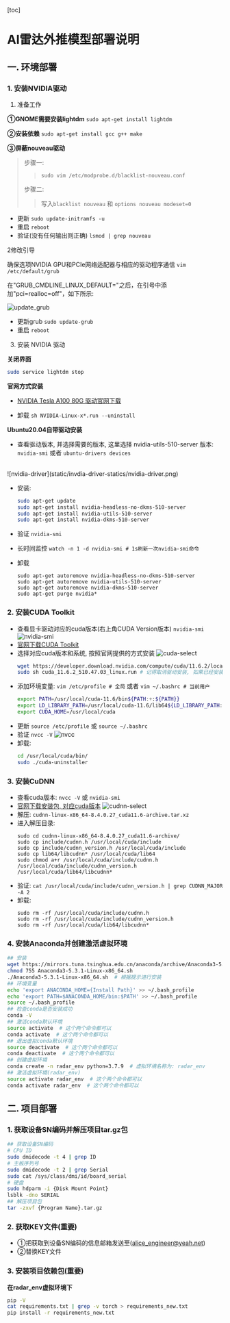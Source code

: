 [toc]

# AI雷达外推模型部署说明

## 一. 环境部署

### 1. 安装NVIDIA驱动

1) 准备工作

**①GNOME需要安装lightdm** `sudo apt-get install lightdm`

**②安装依赖** `sudo apt-get install gcc g++ make`

**③屏蔽nouveau驱动**

> 步骤一: 
>>`sudo vim /etc/modprobe.d/blacklist-nouveau.conf`
>
> 步骤二: 
>> 写入`blacklist nouveau` 和 `options nouveau modeset=0`

- 更新 `sudo update-initramfs -u`
- 重启 `reboot`
- 验证(没有任何输出则正确) `lsmod | grep nouveau`

2修改引导

确保选项NVIDIA GPU和PCIe网络适配器与相应的驱动程序通信 `vim /etc/default/grub`

在"GRUB_CMDLINE_LINUX_DEFAULT="之后，在引号中添加"pci=realloc=off"，如下所示:

![update_grub](static/invdia-driver-statics/update_grub.png)

* 更新grub `sudo update-grub`
* 重启 `reboot`

3) 安装 NVIDIA 驱动

**关闭界面** 

```bash
sudo service lightdm stop
```

**官网方式安装**

* [NVIDIA Tesla A100 80G 驱动官网下载](https://www.nvidia.cn/Download/index.aspx?lang=cn)

- 卸载 `sh NVIDIA-Linux-x*.run --uninstall`

**Ubuntu20.04自带驱动安装**

* 查看驱动版本, 并选择需要的版本, 这里选择 nvidia-utils-510-server 版本: `nvidia-smi` 或者 `ubuntu-drivers devices`
<br/>
![nvidia-driver](static/invdia-driver-statics/nvidia-driver.png)

* 安装:
  ```bash
  sudo apt-get update  	
  sudo apt-get install nvidia-headless-no-dkms-510-server	
  sudo apt-get install nvidia-utils-510-server 
  sudo apt-get install nvidia-dkms-510-server
  ```

* 验证 `nvidia-smi`
* 长时间监控 `watch -n 1 -d nvidia-smi # 1s刷新一次nvidia-smi命令`
* 卸载
  ```bashrc 
  sudo apt-get autoremove nvidia-headless-no-dkms-510-server	
  sudo apt-get autoremove nvidia-utils-510-server
  sudo apt-get autoremove nvidia-dkms-510-server
  sudo apt-get purge nvidia*
  ```

### 2. 安装CUDA Toolkit

* 查看显卡驱动对应的cuda版本(右上角CUDA Version版本) `nvidia-smi`
![nvidia-smi](static/invdia-driver-statics/nvidia-smi.png)
* [官网下载CUDA Toolkit](https://developer.nvidia.com/cuda-toolkit-archive)
* 选择对应cuda版本和系统, 按照官网提供的方式安装
![cuda-select](static/invdia-driver-statics/cuda-select.jpg)
  ```bash
  wget https://developer.download.nvidia.com/compute/cuda/11.6.2/local_installers/cuda_11.6.2_510.47.03_linux.run
  sudo sh cuda_11.6.2_510.47.03_linux.run # 记得取消驱动安装, 如果已经安装过驱动了
  ```
* 添加环境变量: `vim /etc/profile # 全局` 或者 `vim ~/.bashrc # 当前用户`
  ```bash
  export PATH=/usr/local/cuda-11.6/bin${PATH:+:${PATH}}  
  export LD_LIBRARY_PATH=/usr/local/cuda-11.6/lib64${LD_LIBRARY_PATH:+:${LD_LIBRARY_PATH}}
  export CUDA_HOME=/usr/local/cuda
  ```
* 更新 `source /etc/profile` 或 `source ~/.bashrc`
* 验证 `nvcc -V`
![nvcc](static/invdia-driver-statics/nvcc.png)
* 卸载:
  ```bash
  cd /usr/local/cuda/bin/
  sudo ./cuda-uninstaller
  ```

### 3. 安装CuDNN

* 查看cuda版本: `nvcc -V` 或 `nvidia-smi`
* [官网下载安装包, 对应cuda版本](https://developer.nvidia.com/rdp/cudnn-download)
![cudnn-select](static/invdia-driver-statics/cudnn-select.jpg)
* 解压: `cudnn-linux-x86_64-8.4.0.27_cuda11.6-archive.tar.xz`
* 进入解压目录:
  ```shell
  sudo cd cudnn-linux-x86_64-8.4.0.27_cuda11.6-archive/
  sudo cp include/cudnn.h /usr/local/cuda/include
  sudo cp include/cudnn_version.h /usr/local/cuda/include
  sudo cp lib64/libcudnn* /usr/local/cuda/lib64
  sudo chmod a+r /usr/local/cuda/include/cudnn.h /usr/local/cuda/include/cudnn_version.h /usr/local/cuda/lib64/libcudnn*
  ```
* 验证: `cat /usr/local/cuda/include/cudnn_version.h | grep CUDNN_MAJOR -A 2`
* 卸载:
  ```shell
  sudo rm -rf /usr/local/cuda/include/cudnn.h
  sudo rm -rf /usr/local/cuda/include/cudnn_version.h
  sudo rm -rf /usr/local/cuda/lib64/libcudnn*
  ```

### 4. 安装Anaconda并创建激活虚拟环境

```bash
## 安装
wget https://mirrors.tuna.tsinghua.edu.cn/anaconda/archive/Anaconda3-5.3.1-Linux-x86_64.sh
chmod 755 Anaconda3-5.3.1-Linux-x86_64.sh
./Anaconda3-5.3.1-Linux-x86_64.sh  # 根据提示进行安装
## 环境变量
echo 'export ANACONDA_HOME={Install Path}' >> ~/.bash_profile
echo 'export PATH=$ANACONDA_HOME/bin:$PATH' >> ~/.bash_profile
source ~/.bash_profile
## 检查conda是否安装成功
conda -V
## 激活conda默认环境
source activate  # 这个两个命令都可以
conda activate  # 这个两个命令都可以
## 退出虚拟conda默认环境
source deactivate  # 这个两个命令都可以
conda deactivate  # 这个两个命令都可以
## 创建虚拟环境
conda create -n radar_env python=3.7.9  # 虚拟环境名称为: radar_env
## 激活虚拟环境(radar_env)
source activate radar_env  # 这个两个命令都可以
conda activate radar_env  # 这个两个命令都可以
```

## 二. 项目部署

### 1. 获取设备SN编码并解压项目tar.gz包

```bash
## 获取设备SN编码
# CPU ID
sudo dmidecode -t 4 | grep ID
# 主板序列号
sudo dmidecode -t 2 | grep Serial
sudo cat /sys/class/dmi/id/board_serial
# 硬盘
sudo hdparm -i {Disk Mount Point}
lsblk -dno SERIAL
## 解压项目包
tar -zxvf {Program Name}.tar.gz 
```

### 2. 获取KEY文件(重要)

- ①把获取到设备SN编码的信息邮箱发送至(alice_engineer@yeah.net)
- ②替换KEY文件

### 3. 安装项目依赖包(重要)

**在radar_env虚拟环境下**

```bash
pip -V
cat requirements.txt | grep -v torch > requirements_new.txt
pip install -r requirements_new.txt


```